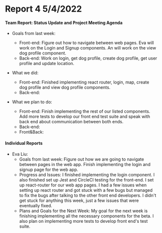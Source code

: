 # **Report 4 5/4/2022**

#### Team Report: Status Update and Project Meeting Agenda
   - Goals from last week:
     - Front-end: Figure out how to navigate between web pages. Eva will work on the Login and Signup components. An will work on the view dog profile component.
     - Back-end: Work on login, get dog profile, create dog profile, get user profile and update location.

   - What we did:
     - Front-end: Finished implementing react router, login, map, create dog profile 
                  and view dog profile components.
     - Back-end: 

   - What we plan to do:
     - Front-end: Finish implementing the rest of our listed components. Add more tests
                  to develop our front end test suite and speak with back end about
                  communication between both ends.  
     - Back-end: 
     - Front&Back: 

#### Individual Reports

   - Eva Liu: 
     - Goals from last week: Figure out how we are going to navigate between pages in the web app. 
                             Finish implementing the login and signup page for the web app.
     - Progress and Issues: I finished implementing the login component. I also finished set up Jest and
                            CircleCI testing for the front-end. I set up react-router for our web app
                            pages. I had a few issues when setting up react router and got stuck with
                            a few bugs but managed to fix the bugs after talking to the other front end
                            developers. I didn't get stuck for anything this week, just a few issues that
                            were eventually fixed.
     - Plans and Goals for the Next Week: My goal for the next week is finishing implementing all the
                                          necessary components for the beta. I also plan on implementing
                                          more tests to develop front end's test suite.  